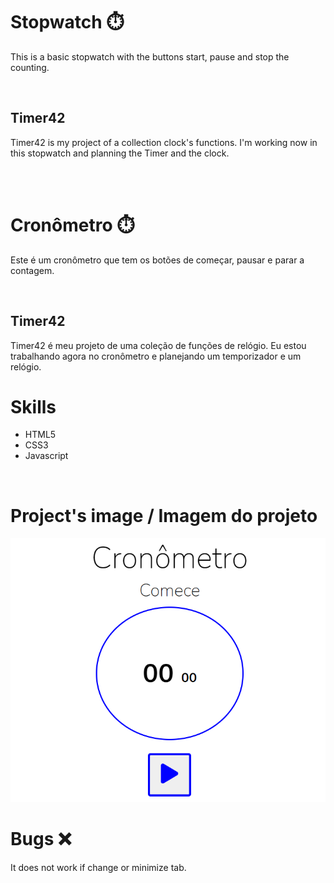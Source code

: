 # Stopwatch ⏱️

This is a basic stopwatch with the buttons start, pause and stop the counting.

<br>

## Timer42
Timer42 is my project of a collection clock's functions. I'm working now in this stopwatch and planning the Timer and the clock. 

<br>

<br>

# Cronômetro ⏱️

Este é um cronômetro que tem os botões de começar, pausar e parar a contagem.

<br>

## Timer42
Timer42 é meu projeto de uma coleção de funções de relógio. Eu estou trabalhando agora no cronômetro e planejando um temporizador e um relógio. 
<br>

# Skills 

- HTML5
- CSS3
- Javascript

<br>

# Project's image / Imagem do projeto
![](./img/stopwatch.png)

# Bugs ❌

 It does not work if change or minimize tab.